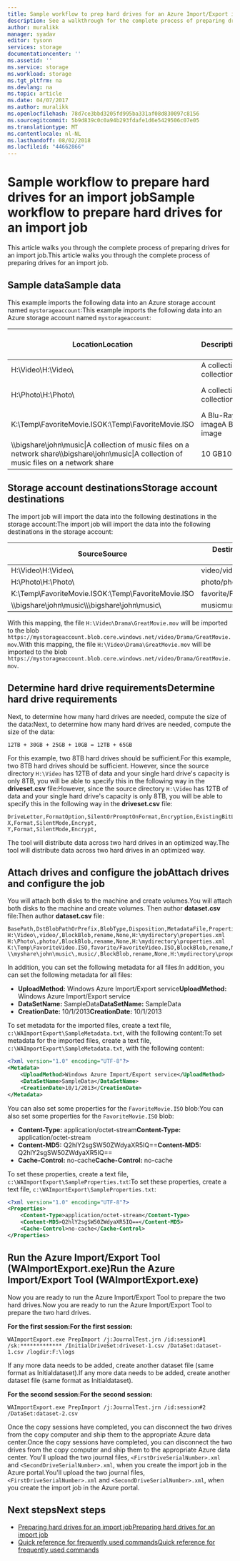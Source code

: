 ```yaml
---
title: Sample workflow to prep hard drives for an Azure Import/Export import job | Microsoft Docs
description: See a walkthrough for the complete process of preparing drives for an import job in the Azure Import/Export service.
author: muralikk
manager: syadav
editor: tysonn
services: storage
documentationcenter: ''
ms.assetid: ''
ms.service: storage
ms.workload: storage
ms.tgt_pltfrm: na
ms.devlang: na
ms.topic: article
ms.date: 04/07/2017
ms.author: muralikk
ms.openlocfilehash: 78d7ce3bbd3205fd995ba331af08d830097c8156
ms.sourcegitcommit: 5b9d839c0c0a94b293fdafe1d6e5429506c07e05
ms.translationtype: MT
ms.contentlocale: nl-NL
ms.lasthandoff: 08/02/2018
ms.locfileid: "44662866"
---
```

# <a name="sample-workflow-to-prepare-hard-drives-for-an-import-job"></a><span data-ttu-id="77677-103">Sample workflow to prepare hard drives for an import job</span><span class="sxs-lookup"><span data-stu-id="77677-103">Sample workflow to prepare hard drives for an import job</span></span>

<span data-ttu-id="77677-104">This article walks you through the complete process of preparing drives for an import job.</span><span class="sxs-lookup"><span data-stu-id="77677-104">This article walks you through the complete process of preparing drives for an import job.</span></span>

## <a name="sample-data"></a><span data-ttu-id="77677-105">Sample data</span><span class="sxs-lookup"><span data-stu-id="77677-105">Sample data</span></span>

<span data-ttu-id="77677-106">This example imports the following data into an Azure storage account named `mystorageaccount`:</span><span class="sxs-lookup"><span data-stu-id="77677-106">This example imports the following data into an Azure storage account named `mystorageaccount`:</span></span>

|<span data-ttu-id="77677-107">Location</span><span class="sxs-lookup"><span data-stu-id="77677-107">Location</span></span>|<span data-ttu-id="77677-108">Description</span><span class="sxs-lookup"><span data-stu-id="77677-108">Description</span></span>|<span data-ttu-id="77677-109">Data size</span><span class="sxs-lookup"><span data-stu-id="77677-109">Data size</span></span>|
|--------------|-----------------|-----|
|<span data-ttu-id="77677-110">H:\Video\\</span><span class="sxs-lookup"><span data-stu-id="77677-110">H:\Video\\</span></span> |<span data-ttu-id="77677-111">A collection of videos</span><span class="sxs-lookup"><span data-stu-id="77677-111">A collection of videos</span></span>|<span data-ttu-id="77677-112">12 TB</span><span class="sxs-lookup"><span data-stu-id="77677-112">12 TB</span></span>|
|<span data-ttu-id="77677-113">H:\Photo\\</span><span class="sxs-lookup"><span data-stu-id="77677-113">H:\Photo\\</span></span> |<span data-ttu-id="77677-114">A collection of photos</span><span class="sxs-lookup"><span data-stu-id="77677-114">A collection of photos</span></span>|<span data-ttu-id="77677-115">30 GB</span><span class="sxs-lookup"><span data-stu-id="77677-115">30 GB</span></span>|
|<span data-ttu-id="77677-116">K:\Temp\FavoriteMovie.ISO</span><span class="sxs-lookup"><span data-stu-id="77677-116">K:\Temp\FavoriteMovie.ISO</span></span>|<span data-ttu-id="77677-117">A Blu-Ray™ disk image</span><span class="sxs-lookup"><span data-stu-id="77677-117">A Blu-Ray™ disk image</span></span>|<span data-ttu-id="77677-118">25 GB</span><span class="sxs-lookup"><span data-stu-id="77677-118">25 GB</span></span>|
|<span data-ttu-id="77677-119">\\\bigshare\john\music\|A collection of music files on a network share</span><span class="sxs-lookup"><span data-stu-id="77677-119">\\\bigshare\john\music\|A collection of music files on a network share</span></span>|<span data-ttu-id="77677-120">10 GB</span><span class="sxs-lookup"><span data-stu-id="77677-120">10 GB</span></span>|

## <a name="storage-account-destinations"></a><span data-ttu-id="77677-121">Storage account destinations</span><span class="sxs-lookup"><span data-stu-id="77677-121">Storage account destinations</span></span>

<span data-ttu-id="77677-122">The import job will import the data into the following destinations in the storage account:</span><span class="sxs-lookup"><span data-stu-id="77677-122">The import job will import the data into the following destinations in the storage account:</span></span>

|<span data-ttu-id="77677-123">Source</span><span class="sxs-lookup"><span data-stu-id="77677-123">Source</span></span>|<span data-ttu-id="77677-124">Destination virtual directory or blob</span><span class="sxs-lookup"><span data-stu-id="77677-124">Destination virtual directory or blob</span></span>|
|------------|-------------------------------------------|
|<span data-ttu-id="77677-125">H:\Video\\</span><span class="sxs-lookup"><span data-stu-id="77677-125">H:\Video\\</span></span> |<span data-ttu-id="77677-126">video/</span><span class="sxs-lookup"><span data-stu-id="77677-126">video/</span></span>|
|<span data-ttu-id="77677-127">H:\Photo\\</span><span class="sxs-lookup"><span data-stu-id="77677-127">H:\Photo\\</span></span> |<span data-ttu-id="77677-128">photo/</span><span class="sxs-lookup"><span data-stu-id="77677-128">photo/</span></span>|
|<span data-ttu-id="77677-129">K:\Temp\FavoriteMovie.ISO</span><span class="sxs-lookup"><span data-stu-id="77677-129">K:\Temp\FavoriteMovie.ISO</span></span>|<span data-ttu-id="77677-130">favorite/FavoriteMovies.ISO</span><span class="sxs-lookup"><span data-stu-id="77677-130">favorite/FavoriteMovies.ISO</span></span>|
|<span data-ttu-id="77677-131">\\\bigshare\john\music\\</span><span class="sxs-lookup"><span data-stu-id="77677-131">\\\bigshare\john\music\\</span></span> |<span data-ttu-id="77677-132">music</span><span class="sxs-lookup"><span data-stu-id="77677-132">music</span></span>|

<span data-ttu-id="77677-133">With this mapping, the file `H:\Video\Drama\GreatMovie.mov` will be imported to the blob `https://mystorageaccount.blob.core.windows.net/video/Drama/GreatMovie.mov`.</span><span class="sxs-lookup"><span data-stu-id="77677-133">With this mapping, the file `H:\Video\Drama\GreatMovie.mov` will be imported to the blob `https://mystorageaccount.blob.core.windows.net/video/Drama/GreatMovie.mov`.</span></span>

## <a name="determine-hard-drive-requirements"></a><span data-ttu-id="77677-134">Determine hard drive requirements</span><span class="sxs-lookup"><span data-stu-id="77677-134">Determine hard drive requirements</span></span>

<span data-ttu-id="77677-135">Next, to determine how many hard drives are needed, compute the size of the data:</span><span class="sxs-lookup"><span data-stu-id="77677-135">Next, to determine how many hard drives are needed, compute the size of the data:</span></span>

`12TB + 30GB + 25GB + 10GB = 12TB + 65GB`

<span data-ttu-id="77677-136">For this example, two 8TB hard drives should be sufficient.</span><span class="sxs-lookup"><span data-stu-id="77677-136">For this example, two 8TB hard drives should be sufficient.</span></span> <span data-ttu-id="77677-137">However, since the source directory `H:\Video` has 12TB of data and your single hard drive's capacity is only 8TB, you will be able to specify this in the following way in the **driveset.csv** file:</span><span class="sxs-lookup"><span data-stu-id="77677-137">However, since the source directory `H:\Video` has 12TB of data and your single hard drive's capacity is only 8TB, you will be able to specify this in the following way in the **driveset.csv** file:</span></span>

```
DriveLetter,FormatOption,SilentOrPromptOnFormat,Encryption,ExistingBitLockerKey
X,Format,SilentMode,Encrypt,
Y,Format,SilentMode,Encrypt,
```
<span data-ttu-id="77677-138">The tool will distribute data across two hard drives in an optimized way.</span><span class="sxs-lookup"><span data-stu-id="77677-138">The tool will distribute data across two hard drives in an optimized way.</span></span>

## <a name="attach-drives-and-configure-the-job"></a><span data-ttu-id="77677-139">Attach drives and configure the job</span><span class="sxs-lookup"><span data-stu-id="77677-139">Attach drives and configure the job</span></span>
<span data-ttu-id="77677-140">You will attach both disks to the machine and create volumes.</span><span class="sxs-lookup"><span data-stu-id="77677-140">You will attach both disks to the machine and create volumes.</span></span> <span data-ttu-id="77677-141">Then author **dataset.csv** file:</span><span class="sxs-lookup"><span data-stu-id="77677-141">Then author **dataset.csv** file:</span></span>
```
BasePath,DstBlobPathOrPrefix,BlobType,Disposition,MetadataFile,PropertiesFile
H:\Video\,video/,BlockBlob,rename,None,H:\mydirectory\properties.xml
H:\Photo\,photo/,BlockBlob,rename,None,H:\mydirectory\properties.xml
K:\Temp\FavoriteVideo.ISO,favorite/FavoriteVideo.ISO,BlockBlob,rename,None,H:\mydirectory\properties.xml
\\myshare\john\music\,music/,BlockBlob,rename,None,H:\mydirectory\properties.xml
```

<span data-ttu-id="77677-142">In addition, you can set the following metadata for all files:</span><span class="sxs-lookup"><span data-stu-id="77677-142">In addition, you can set the following metadata for all files:</span></span>

* <span data-ttu-id="77677-143">**UploadMethod:** Windows Azure Import/Export service</span><span class="sxs-lookup"><span data-stu-id="77677-143">**UploadMethod:** Windows Azure Import/Export service</span></span>
* <span data-ttu-id="77677-144">**DataSetName:** SampleData</span><span class="sxs-lookup"><span data-stu-id="77677-144">**DataSetName:** SampleData</span></span>
* <span data-ttu-id="77677-145">**CreationDate:** 10/1/2013</span><span class="sxs-lookup"><span data-stu-id="77677-145">**CreationDate:** 10/1/2013</span></span>

<span data-ttu-id="77677-146">To set metadata for the imported files, create a text file, `c:\WAImportExport\SampleMetadata.txt`, with the following content:</span><span class="sxs-lookup"><span data-stu-id="77677-146">To set metadata for the imported files, create a text file, `c:\WAImportExport\SampleMetadata.txt`, with the following content:</span></span>

```xml
<?xml version="1.0" encoding="UTF-8"?>
<Metadata>
    <UploadMethod>Windows Azure Import/Export service</UploadMethod>
    <DataSetName>SampleData</DataSetName>
    <CreationDate>10/1/2013</CreationDate>
</Metadata>
```

<span data-ttu-id="77677-147">You can also set some properties for the `FavoriteMovie.ISO` blob:</span><span class="sxs-lookup"><span data-stu-id="77677-147">You can also set some properties for the `FavoriteMovie.ISO` blob:</span></span>

* <span data-ttu-id="77677-148">**Content-Type:** application/octet-stream</span><span class="sxs-lookup"><span data-stu-id="77677-148">**Content-Type:** application/octet-stream</span></span>
* <span data-ttu-id="77677-149">**Content-MD5:** Q2hlY2sgSW50ZWdyaXR5IQ==</span><span class="sxs-lookup"><span data-stu-id="77677-149">**Content-MD5:** Q2hlY2sgSW50ZWdyaXR5IQ==</span></span>
* <span data-ttu-id="77677-150">**Cache-Control:** no-cache</span><span class="sxs-lookup"><span data-stu-id="77677-150">**Cache-Control:** no-cache</span></span>

<span data-ttu-id="77677-151">To set these properties, create a text file, `c:\WAImportExport\SampleProperties.txt`:</span><span class="sxs-lookup"><span data-stu-id="77677-151">To set these properties, create a text file, `c:\WAImportExport\SampleProperties.txt`:</span></span>

```xml
<?xml version="1.0" encoding="UTF-8"?>
<Properties>
    <Content-Type>application/octet-stream</Content-Type>
    <Content-MD5>Q2hlY2sgSW50ZWdyaXR5IQ==</Content-MD5>
    <Cache-Control>no-cache</Cache-Control>
</Properties>
```

## <a name="run-the-azure-importexport-tool-waimportexportexe"></a><span data-ttu-id="77677-152">Run the Azure Import/Export Tool (WAImportExport.exe)</span><span class="sxs-lookup"><span data-stu-id="77677-152">Run the Azure Import/Export Tool (WAImportExport.exe)</span></span>

<span data-ttu-id="77677-153">Now you are ready to run the Azure Import/Export Tool to prepare the two hard drives.</span><span class="sxs-lookup"><span data-stu-id="77677-153">Now you are ready to run the Azure Import/Export Tool to prepare the two hard drives.</span></span>

<span data-ttu-id="77677-154">**For the first session:**</span><span class="sxs-lookup"><span data-stu-id="77677-154">**For the first session:**</span></span>

```
WAImportExport.exe PrepImport /j:JournalTest.jrn /id:session#1  /sk:************* /InitialDriveSet:driveset-1.csv /DataSet:dataset-1.csv /logdir:F:\logs
```

<span data-ttu-id="77677-155">If any more data needs to be added, create another dataset file (same format as Initialdataset).</span><span class="sxs-lookup"><span data-stu-id="77677-155">If any more data needs to be added, create another dataset file (same format as Initialdataset).</span></span>

<span data-ttu-id="77677-156">**For the second session:**</span><span class="sxs-lookup"><span data-stu-id="77677-156">**For the second session:**</span></span>

```
WAImportExport.exe PrepImport /j:JournalTest.jrn /id:session#2  /DataSet:dataset-2.csv
```

<span data-ttu-id="77677-157">Once the copy sessions have completed, you can disconnect the two drives from the copy computer and ship them to the appropriate Azure data center.</span><span class="sxs-lookup"><span data-stu-id="77677-157">Once the copy sessions have completed, you can disconnect the two drives from the copy computer and ship them to the appropriate Azure data center.</span></span> <span data-ttu-id="77677-158">You'll upload the two journal files, `<FirstDriveSerialNumber>.xml` and `<SecondDriveSerialNumber>.xml`, when you create the import job in the Azure portal.</span><span class="sxs-lookup"><span data-stu-id="77677-158">You'll upload the two journal files, `<FirstDriveSerialNumber>.xml` and `<SecondDriveSerialNumber>.xml`, when you create the import job in the Azure portal.</span></span>

## <a name="next-steps"></a><span data-ttu-id="77677-159">Next steps</span><span class="sxs-lookup"><span data-stu-id="77677-159">Next steps</span></span>

* [<span data-ttu-id="77677-160">Preparing hard drives for an import job</span><span class="sxs-lookup"><span data-stu-id="77677-160">Preparing hard drives for an import job</span></span>](storage-import-export-tool-preparing-hard-drives-import.md)
* [<span data-ttu-id="77677-161">Quick reference for frequently used commands</span><span class="sxs-lookup"><span data-stu-id="77677-161">Quick reference for frequently used commands</span></span>](storage-import-export-tool-quick-reference.md)
